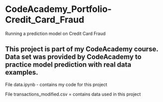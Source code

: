 # CodeAcademy_Portfolio-Credit_Card_Fraud
Running a prediction model on Credit Card Fraud

This project is part of my CodeAcademy course. Data set was provided by CodeAcademy to practice model prediction with real data examples.
------------------------------------------------------------------------

File data.ipynb - contains my code for this project

File transactions_modified.csv = contains data used in this project

